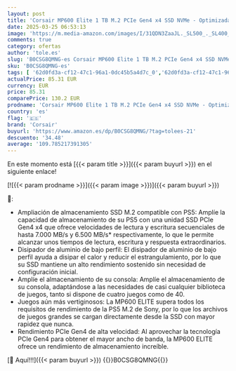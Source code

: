 ```yaml
---
layout: post
title: 'Corsair MP600 Elite 1 TB M.2 PCIe Gen4 x4 SSD NVMe - Optimizada para PS5 - Disipador Térmico Incluido - M.2 2280 - hasta 7.000 MB/s de Lectura Secuencial - NAND 3D TLC de Alta Densidad - Blanco'
date: 2025-03-25 06:53:13
image: 'https://m.media-amazon.com/images/I/31QDN3ZaaJL._SL500_._SL400_.jpg'
comments: true
category: ofertas
author: 'tole.es'
slug: 'B0CSG8QMNG-es Corsair MP600 Elite 1 TB M.2 PCIe Gen4 x4 SSD NVMe -...'
sku: 'B0CSG8QMNG-es'
tags: [ '62d0fd3a-cf12-47c1-96a1-0dc45b5a4d7c_0','62d0fd3a-cf12-47c1-96a1-0dc45b5a4d7c_7801','856628d6-bd06-44c9-8556-c5cb75f77e2b_0','856628d6-bd06-44c9-8556-c5cb75f77e2b_2201','856628d6-bd06-44c9-8556-c5cb75f77e2b_3601','Almacenamiento de datos','Almacenamiento de datos internos','Arborist Merchandising Root','Discos duros sólidos internos','Informática','PC  componentes','Preventa de Videojuegos','Self Service','Special Features Stores','Videojuegos','Videojuegos más esperados','corsair','ps5','🇪🇸', ]
actualPrice: 85.31 EUR
currency: EUR
price: 85.31
comparePrice: 130.2 EUR
prodname: 'Corsair MP600 Elite 1 TB M.2 PCIe Gen4 x4 SSD NVMe - Optimizada para PS5 - Disipador Térmico Incluido - M.2 2280 - hasta 7.000 MB/s de Lectura Secuencial - NAND 3D TLC de Alta Densidad - Blanco'
country: 'es'
flag: '🇪🇸'
brand: 'Corsair'
buyurl: 'https://www.amazon.es/dp/B0CSG8QMNG/?tag=tolees-21'
descuento: '34.48'
average: '109.785217391305'
---
```


En este momento está [{{< param title >}}]({{< param buyurl >}}) en el siguiente enlace!

[![{{< param prodname >}}]({{< param image >}})]({{< param buyurl >}})

🔎:

- Ampliación de almacenamiento SSD M.2 compatible con PS5: Amplíe la capacidad de almacenamiento de su PS5 con una unidad SSD PCIe Gen4 x4 que ofrece velocidades de lectura y escritura secuenciales de hasta 7.000 MB/s y 6.500 MB/s* respectivamente, lo que le permite alcanzar unos tiempos de lectura, escritura y respuesta extraordinarios.
- Disipador de aluminio de bajo perfil: El disipador de aluminio de bajo perfil ayuda a disipar el calor y reducir el estrangulamiento, por lo que su SSD mantiene un alto rendimiento sostenido sin necesidad de configuración inicial.
- Amplíe el almacenamiento de su consola: Amplíe el almacenamiento de su consola, adaptándose a las necesidades de casi cualquier biblioteca de juegos, tanto si dispone de cuatro juegos como de 40.
- Juegos aún más vertiginosos: La MP600 ELITE supera todos los requisitos de rendimiento de la PS5 M.2 de Sony, por lo que los archivos de juegos grandes se cargan directamente desde la SSD con mayor rapidez que nunca.
- Rendimiento PCIe Gen4 de alta velocidad: Al aprovechar la tecnología PCIe Gen4 para obtener el mayor ancho de banda, la MP600 ELITE ofrece un rendimiento de almacenamiento increíble.

[🛒 Aquí!!!]({{< param buyurl >}})
{{<world>}}B0CSG8QMNG{{</world>}}
